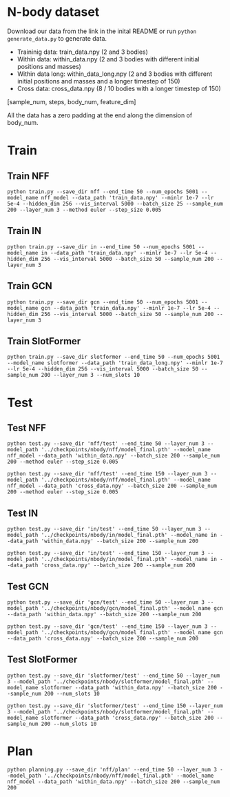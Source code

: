 # N-body dataset
Download our data from the link in the inital README or run `python generate_data.py` to generate data.
* Traininig data: train_data.npy (2 and 3 bodies)
* Within data: within_data.npy (2 and 3 bodies with different initial positions and masses)
* Within data long: within_data_long.npy (2 and 3 bodies with different initial positions and masses and a longer timestep of 150)
* Cross data: cross_data.npy (8 / 10 bodies with a longer timestep of 150)

[sample_num, steps, body_num, feature_dim]

All the data has a zero padding at the end along the dimension of body_num.
# Train
## Train NFF
```
python train.py --save_dir nff --end_time 50 --num_epochs 5001 --model_name nff_model --data_path 'train_data.npy' --minlr 1e-7 --lr 5e-4 --hidden_dim 256 --vis_interval 5000 --batch_size 25 --sample_num 200 --layer_num 3 --method euler --step_size 0.005
```
## Train IN

```
python train.py --save_dir in --end_time 50 --num_epochs 5001 --model_name in --data_path 'train_data.npy' --minlr 1e-7 --lr 5e-4 --hidden_dim 256 --vis_interval 5000 --batch_size 50 --sample_num 200 --layer_num 3 
```
## Train GCN

```
python train.py --save_dir gcn --end_time 50 --num_epochs 5001 --model_name gcn --data_path 'train_data.npy' --minlr 1e-7 --lr 5e-4 --hidden_dim 256 --vis_interval 5000 --batch_size 50 --sample_num 200 --layer_num 3 
```

## Train SlotFormer
```
python train.py --save_dir slotformer --end_time 50 --num_epochs 5001 --model_name slotformer --data_path 'train_data_long.npy' --minlr 1e-7 --lr 5e-4 --hidden_dim 256 --vis_interval 5000 --batch_size 50 --sample_num 200 --layer_num 3 --num_slots 10
```

# Test 

## Test NFF
```
python test.py --save_dir 'nff/test' --end_time 50 --layer_num 3 --model_path '../checkpoints/nbody/nff/model_final.pth' --model_name nff_model --data_path 'within_data.npy' --batch_size 200 --sample_num 200 --method euler --step_size 0.005
```
```
python test.py --save_dir 'nff/test' --end_time 150 --layer_num 3 --model_path '../checkpoints/nbody/nff/model_final.pth' --model_name nff_model --data_path 'cross_data.npy' --batch_size 200 --sample_num 200 --method euler --step_size 0.005
```

## Test IN
```
python test.py --save_dir 'in/test' --end_time 50 --layer_num 3 --model_path '../checkpoints/nbody/in/model_final.pth' --model_name in --data_path 'within_data.npy' --batch_size 200 --sample_num 200
```
```
python test.py --save_dir 'in/test' --end_time 150 --layer_num 3 --model_path '../checkpoints/nbody/in/model_final.pth' --model_name in --data_path 'cross_data.npy' --batch_size 200 --sample_num 200
```

## Test GCN
```
python test.py --save_dir 'gcn/test' --end_time 50 --layer_num 3 --model_path '../checkpoints/nbody/gcn/model_final.pth' --model_name gcn --data_path 'within_data.npy' --batch_size 200 --sample_num 200
```
```
python test.py --save_dir 'gcn/test' --end_time 150 --layer_num 3 --model_path '../checkpoints/nbody/gcn/model_final.pth' --model_name gcn --data_path 'cross_data.npy' --batch_size 200 --sample_num 200
```

## Test SlotFormer
```
python test.py --save_dir 'slotformer/test' --end_time 50 --layer_num 3 --model_path '../checkpoints/nbody/slotformer/model_final.pth' --model_name slotformer --data_path 'within_data.npy' --batch_size 200 --sample_num 200 --num_slots 10
```
```
python test.py --save_dir 'slotformer/test' --end_time 150 --layer_num 3 --model_path '../checkpoints/nbody/slotformer/model_final.pth' --model_name slotformer --data_path 'cross_data.npy' --batch_size 200 --sample_num 200 --num_slots 10
```

# Plan

```
python planning.py --save_dir 'nff/plan' --end_time 50 --layer_num 3 --model_path '../checkpoints/nbody/nff/model_final.pth' --model_name nff_model --data_path 'within_data.npy' --batch_size 200 --sample_num 200
```
